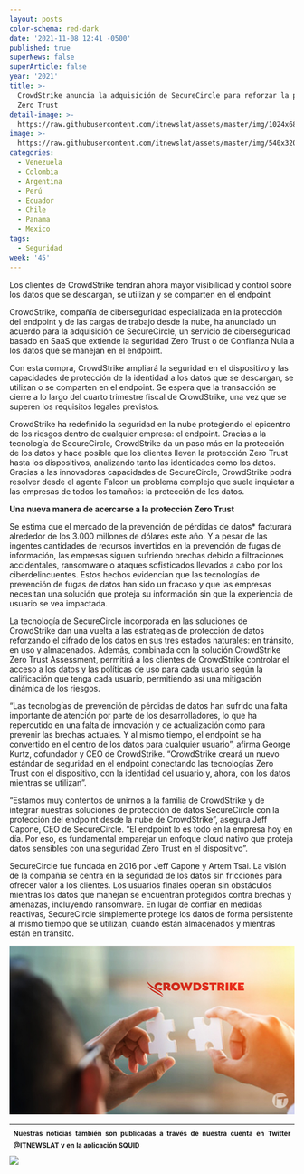```yaml
---
layout: posts
color-schema: red-dark
date: '2021-11-08 12:41 -0500'
published: true
superNews: false
superArticle: false
year: '2021'
title: >-
  CrowdStrike anuncia la adquisición de SecureCircle para reforzar la protección
  Zero Trust
detail-image: >-
  https://raw.githubusercontent.com/itnewslat/assets/master/img/1024x680/CrowdStrike-g.jpg
image: >-
  https://raw.githubusercontent.com/itnewslat/assets/master/img/540x320/CrowdStrike-p.jpg
categories:
  - Venezuela
  - Colombia
  - Argentina
  - Perú
  - Ecuador
  - Chile
  - Panama
  - Mexico
tags:
  - Seguridad
week: '45'
---
```

Los clientes de CrowdStrike tendrán ahora mayor visibilidad y control sobre los datos que se descargan, se utilizan y se comparten en el endpoint

CrowdStrike, compañía de ciberseguridad especializada en la protección del endpoint y de las cargas de trabajo desde la nube, ha anunciado un acuerdo para la adquisición de SecureCircle, un servicio de ciberseguridad basado en SaaS que extiende la seguridad Zero Trust o de Confianza Nula a los datos que se manejan en el endpoint. 

Con esta compra, CrowdStrike ampliará la seguridad en el dispositivo y las capacidades de protección de la identidad a los datos que se descargan, se utilizan o se comparten en el endpoint. Se espera que la transacción se cierre a lo largo del cuarto trimestre fiscal de CrowdStrike, una vez que se superen los requisitos legales previstos.

CrowdStrike ha redefinido la seguridad en la nube protegiendo el epicentro de los riesgos dentro de cualquier empresa: el endpoint. Gracias a la tecnología de SecureCircle, CrowdStrike da un paso más en la protección de los datos y hace posible que los clientes lleven la protección Zero Trust hasta los dispositivos, analizando tanto las identidades como los datos. Gracias a las innovadoras capacidades de SecureCircle, CrowdStrike podrá resolver desde el agente Falcon un problema complejo que suele inquietar a las empresas de todos los tamaños: la protección de los datos.

**Una nueva manera de acercarse a la protección Zero Trust**

Se estima que el mercado de la prevención de pérdidas de datos* facturará alrededor de los 3.000 millones de dólares este año. Y a pesar de las ingentes cantidades de recursos invertidos en la prevención de fugas de información, las empresas siguen sufriendo brechas debido a filtraciones accidentales, ransomware o ataques sofisticados llevados a cabo por los ciberdelincuentes. Estos hechos evidencian que las tecnologías de prevención de fugas de datos han sido un fracaso y que las empresas necesitan una solución que proteja su información sin que la experiencia de usuario se vea impactada.

La tecnología de SecureCircle incorporada en las soluciones de CrowdStrike dan una vuelta a las estrategias de protección de datos reforzando el cifrado de los datos en sus tres estados naturales: en tránsito, en uso y almacenados. Además, combinada con la solución CrowdStrike Zero Trust Assessment, permitirá a los clientes de CrowdStrike controlar el acceso a los datos y las políticas de uso para cada usuario según la calificación que tenga cada usuario, permitiendo así una mitigación dinámica de los riesgos.

“Las tecnologías de prevención de pérdidas de datos han sufrido una falta importante de atención por parte de los desarrolladores, lo que ha repercutido en una falta de innovación y de actualización como para prevenir las brechas actuales. Y al mismo tiempo, el endpoint se ha convertido en el centro de los datos para cualquier usuario”, afirma George Kurtz, cofundador y CEO de CrowdStrike. “CrowdStrike creará un nuevo estándar de seguridad en el endpoint conectando las tecnologías Zero Trust con el dispositivo, con la identidad del usuario y, ahora, con los datos mientras se utilizan”.

“Estamos muy contentos de unirnos a la familia de CrowdStrike y de integrar nuestras soluciones de protección de datos SecureCircle con la protección del endpoint desde la nube de CrowdStrike”, asegura Jeff Capone, CEO de SecureCircle. “El endpoint lo es todo en la empresa hoy en día. Por eso, es fundamental emparejar un enfoque cloud nativo que proteja datos sensibles con una seguridad Zero Trust en el dispositivo”.

SecureCircle fue fundada en 2016 por Jeff Capone y Artem Tsai. La visión de la compañía se centra en la seguridad de los datos sin fricciones para ofrecer valor a los clientes. Los usuarios finales operan sin obstáculos mientras los datos que manejan se encuentran protegidos contra brechas y amenazas, incluyendo ransomware. En lugar de confiar en medidas reactivas, SecureCircle simplemente protege los datos de forma persistente al mismo tiempo que se utilizan, cuando están almacenados y mientras están en tránsito.

![](https://raw.githubusercontent.com/itnewslat/assets/master/img/540x320/CrowdStrike-p.jpg)

<table style="height: 42px;" width="569">
<tbody>
<tr>
<td style="text-align: justify;"><sub><strong>Nuestras noticias también son publicadas a través de nuestra cuenta en Twitter <a href="https://twitter.com/itnewslat?lang=es">@ITNEWSLAT</a> y en la aplicación <a href="https://squidapp.co/en/">SQUID</a></strong></sub></td>
</tr>
</tbody>
</table>

<img src="https://tracker.metricool.com/c3po.jpg?hash=56f88a41e39ab42c063cc51676587a04"/>
